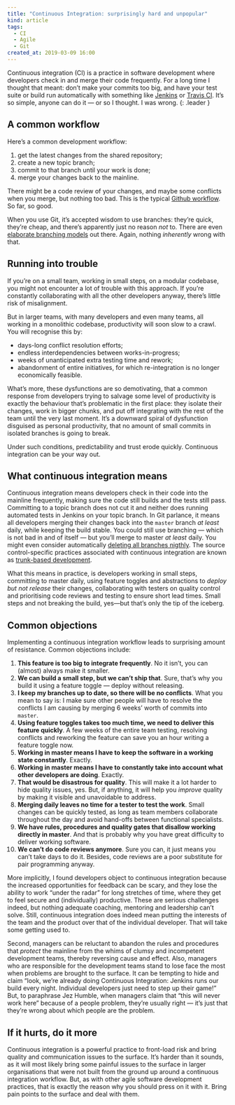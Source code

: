 ```yaml
---
title: "Continuous Integration: surprisingly hard and unpopular"
kind: article
tags:
  - CI
  - Agile
  - Git
created_at: 2019-03-09 16:00
---
```

Continuous integration (CI) is a practice in software development where developers check in and merge their code frequently. For a long time I thought that meant: don’t make your commits too big, and have your test suite or build run automatically with something like [Jenkins](https://jenkins.io) or [Travis CI](https://travis-ci.com). It’s so simple, anyone can do it — or so I thought. I was wrong.
{: .leader }

## A common workflow

Here’s a common development workflow:

1. get the latest changes from the shared repository;
2. create a new topic branch;
3. commit to that branch until your work is done;
4. merge your changes back to the mainline.

There might be a code review of your changes, and maybe some conflicts when you merge, but nothing too bad. This is the typical [Github workflow](https://guides.github.com/introduction/flow/). So far, so good.

When you use Git, it’s accepted wisdom to use branches: they’re quick, they’re cheap, and there’s apparently just no reason _not_ to. There are even [elaborate branching models](https://nvie.com/posts/a-successful-git-branching-model/) out there. Again, nothing _inherently_ wrong with that.

## Running into trouble

If you’re on a small team, working in small steps, on a modular codebase, you might not encounter a lot of trouble with this approach. If you’re constantly collaborating with all the other developers anyway, there’s little risk of misalignment.

But in larger teams, with many developers and even many teams, all working in a monolithic codebase, productivity will soon slow to a crawl. You will recognise this by:

* days-long conflict resolution efforts;
* endless interdependencies between works-in-progress;
* weeks of unanticipated extra testing time and rework;
* abandonment of entire initiatives, for which re-integration is no longer economically feasible.

What’s more, these dysfunctions are so demotivating, that a common response from developers trying to salvage some level of productivity is exactly the behaviour that’s problematic in the first place: they isolate their changes, work in bigger chunks, and put off integrating with the rest of the team until the very last moment. It’s a downward spiral of dysfunction disguised as personal productivity, that no amount of small commits in isolated branches is going to break.

Under such conditions, predictability and trust erode quickly. Continuous integration can be your way out.

## What continuous integration means

Continuous integration means developers check in their code into the mainline frequently, making sure the code still builds and the tests still pass. Committing to a topic branch does not cut it and neither does running automated tests in Jenkins on your topic branch. In Git parlance, it means all developers merging their changes back into the `master` branch _at least_ daily, while keeping the build stable. You could still use branching — which is not bad in and of itself — but you’ll merge to master _at least_ daily. You might even consider automatically [deleting all branches nigthly](http://articles.coreyhaines.com/posts/short-lived-branches). The source control-specific practices associated with continuous integration are known as [trunk-based development](https://trunkbaseddevelopment.com).

What this means in practice, is developers working in small steps, committing to master daily, using feature toggles and abstractions to _deploy but not release_ their changes, collaborating with testers on quality control and prioritising code reviews and testing to ensure short lead times. Small steps and not breaking the build, yes—but that’s only the tip of the iceberg.

## Common objections

Implementing a continuous integration workflow leads to surprising amount of resistance. Common objections include:

1. **This feature is too big to integrate frequently**. No it isn’t, you can (almost) always make it smaller.
2. **We can build a small step, but we can’t ship that**. Sure, that’s why you build it using a feature toggle — deploy without releasing.
3. **I keep my branches up to date, so there will be no conflicts**. What you mean to say is: I make sure other people will have to resolve the conflicts I am causing by merging 6 weeks’ worth of commits into `master`.
3. **Using feature toggles takes too much time, we need to deliver this feature quickly**. A few weeks of the entire team testing, resolving conflicts and reworking the feature can save you an hour writing a feature toggle now.
4. **Working in master means I have to keep the software in a working state constantly**. Exactly.
5. **Working in master means I have to constantly take into account what other developers are doing**. Exactly.
6. **That would be disastrous for quality**. This will make it a lot harder to hide quality issues, yes. But, if anything, it will help you _improve_ quality by making it visible and unavoidable to address. 
7. **Merging daily leaves no time for a tester to test the work**. Small changes can be quickly tested, as long as team members collaborate throughout the day and avoid hand-offs between functional specialists.
8. **We have rules, procedures and quality gates that disallow working directly in master**. And that is probably why you have great difficulty to deliver working software.
9. **We can’t do code reviews anymore**. Sure you can, it just means you can’t take days to do it. Besides, code reviews are a poor substitute for pair programming anyway.

More implicitly, I found developers object to continuous integration because the increased opportunities for feedback can be scary, and they lose the ability to work “under the radar” for long stretches of time, where they get to feel secure and (individually) productive. These are serious challenges indeed, but nothing adequate coaching, mentoring and leadership can’t solve. Still, continuous integration does indeed mean putting the interests of the team and the product over that of the individual developer. That will take some getting used to.

Second, managers can be reluctant to abandon the rules and procedures that _protect_ the mainline from the whims of clumsy and incompetent development teams, thereby reversing cause and effect. Also, managers who are responsible for the development teams stand to lose face the most when problems are brought to the surface. It can be tempting to hide and claim “look, we’re already doing Continuous Integration: Jenkins runs our build every night. Individual developers just need to step up their game!” But, to paraphrase Jez Humble, when managers claim that “this will never work here” because of a people problem, they’re usually right — it’s just that they’re wrong about which people are the problem.

## If it hurts, do it more

Continuous integration is a powerful practice to front-load risk and bring quality and communication issues to the surface. It’s harder than it sounds, as it will most likely bring some painful issues to the surface in larger organisations that were not built from the ground up around a continuous integration workflow. But, as with other agile software development practices, that is exactly the reason why you should press on it with it. Bring pain points to the surface and deal with them.
